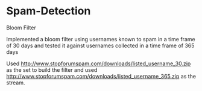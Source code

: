 # Spam-Detection
Bloom Filter

Implemented a bloom filter using usernames known to spam in a time frame of 30 days and tested it against usernames collected in a time frame of 365 days 

Used http://www.stopforumspam.com/downloads/listed_username_30.zip as the set to build the filter and used http://www.stopforumspam.com/downloads/listed_username_365.zip as the stream.

